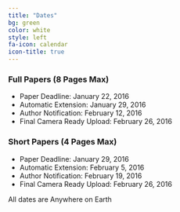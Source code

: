 ```yaml
---
title: "Dates"
bg: green 
color: white
style: left 
fa-icon: calendar
icon-title: true
---
```


### Full Papers (8 Pages Max)

* Paper Deadline: January 22, 2016
* Automatic Extension: January 29, 2016 
* Author Notification: February 12, 2016
* Final Camera Ready Upload: February 26, 2016

### Short Papers (4 Pages Max)

* Paper Deadline: January 29, 2016
* Automatic Extension: February 5, 2016
* Author Notification: February 19, 2016
* Final Camera Ready Upload: February 26, 2016

All dates are Anywhere on Earth

